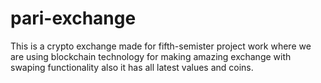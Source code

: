 # pari-exchange
This is a crypto exchange made for fifth-semister project work where we are using blockchain technology for making amazing exchange with swaping functionality also it has all latest values and coins.
